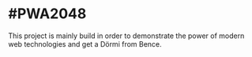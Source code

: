 # #PWA2048
This project is mainly build in order to demonstrate the power of modern web technologies and get a Dörmi from Bence.
